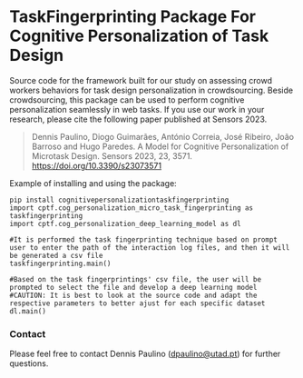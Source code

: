 # TaskFingerprinting Package For Cognitive Personalization of Task Design

Source code for the  framework built for our study on assessing crowd workers behaviors for task design personalization in crowdsourcing. Beside crowdsourcing, this package can be used to perform cognitive personalization seamlessly in web tasks.
If you use our work in your research, please cite the following paper published at Sensors 2023.

> Dennis Paulino, Diogo Guimarães, António Correia, José Ribeiro, João Barroso and Hugo Paredes. A Model for Cognitive Personalization of Microtask Design. Sensors 2023, 23, 3571. https://doi.org/10.3390/s23073571 

Example of installing and using the package:

    pip install cognitivepersonalizationtaskfingerprinting
    import cptf.cog_personalization_micro_task_fingerprinting as taskfingerprinting
    import cptf.cog_personalization_deep_learning_model as dl
    
    #It is performed the task fingerprinting technique based on prompt user to enter the path of the interaction log files, and then it will be generated a csv file
    taskfingerprinting.main()
    
    #Based on the task fingerprintings' csv file, the user will be prompted to select the file and develop a deep learning model
    #CAUTION: It is best to look at the source code and adapt the respective parameters to better ajust for each specific dataset
    dl.main()

        
    
    



### Contact

Please feel free to contact Dennis Paulino (dpaulino@utad.pt) for further questions.
